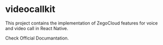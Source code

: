 # videocallkit
This project contains the implementation of ZegoCloud features for voice and video call in React Native.

Check Official Documantation.
